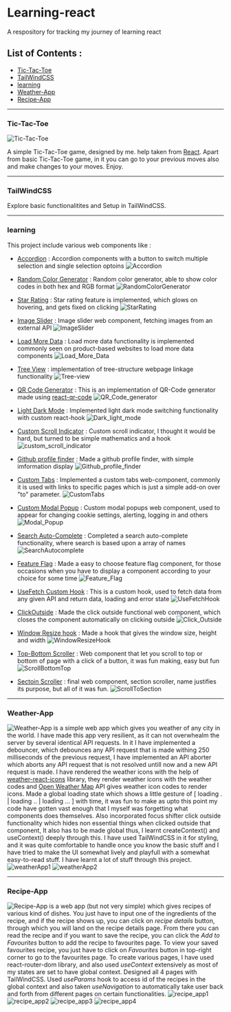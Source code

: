 # Learning-react
A respository for tracking my journey of learning react

## List of Contents :
- [Tic-Tac-Toe](#tic-tac-toe)
- [TailWindCSS](#tailwindcss)
- [learning](#learning)
- [Weather-App](#weather-app)
- [Recipe-App](#recipe-app)
---

### Tic-Tac-Toe
![Tic-Tac-Toe](https://github.com/user-attachments/assets/e9ff9c54-73e5-4770-ba68-6c2bd8c29893)

A simple Tic-Tac-Toe game, designed by me. help taken from [React](https://react.dev). Apart from basic Tic-Tac-Toe game, in it you can go to your previous moves also and make changes to your moves. Enjoy.

---
### TailWindCSS
Explore basic functionalitites and Setup in TailWindCSS. 

---
### learning
This project include various web components like :
- [Accordion](https://github.com/Sandstorm831/Learning-react/tree/main/learning/src/components/accordian) : Accordion components with a button to switch multiple selection and single selection optoins
  ![Accordion](https://github.com/user-attachments/assets/be2cd95b-30cb-4d01-8928-70588f4cbc70)

- [Random Color Generator](https://github.com/Sandstorm831/Learning-react/tree/main/learning/src/components/random_color) : Random color generator, able to show color codes in both hex and RGB format
  ![RandomColorGenerator](https://github.com/user-attachments/assets/a6bc31dd-40f4-4a59-888f-02d5abd09235)

- [Star Rating](https://github.com/Sandstorm831/Learning-react/tree/main/learning/src/components/star_rating) : Star rating feature is implemented, which glows on hovering, and gets fixed on clicking
  ![StarRating](https://github.com/user-attachments/assets/d186dd6f-c151-4379-be38-d8ee60800a26)

- [Image Slider](https://github.com/Sandstorm831/Learning-react/tree/main/learning/src/components/image_slider) : Image slider web component, fetching images from an external API
  ![ImageSlider](https://github.com/user-attachments/assets/980b9787-57b6-401f-85fd-0e9803424480)

- [Load More Data](https://github.com/Sandstorm831/Learning-react/tree/main/learning/src/components/load-more-data) : Load more data functionality is implemented commonly seen on product-based websites to load more data components
  ![Load_More_Data](https://github.com/user-attachments/assets/cf98560e-14e8-45de-a4c7-b2da87baf8cd)

- [Tree View](https://github.com/Sandstorm831/Learning-react/tree/main/learning/src/components/tree-view) : implementation of tree-structure webpage linkage functionality
  ![Tree-view](https://github.com/user-attachments/assets/e9a003c7-e120-45dd-9dca-fbb1d61b2e07)

- [QR Code Generator](https://github.com/Sandstorm831/Learning-react/tree/main/learning/src/components/qrcode) : This is an implementation of QR-Code generator made using [react-qr-code](https://www.npmjs.com/package/react-qr-code)
  ![QR_Code_generator](https://github.com/user-attachments/assets/ef2ffb3b-f47e-44a9-9348-1556bcbe704f)

- [Light Dark Mode](https://github.com/Sandstorm831/Learning-react/tree/main/learning/src/components/light_dark_mode) : Implemented light dark mode switching functionality with custom react-hook
  ![Dark_light_mode](https://github.com/user-attachments/assets/a2e3c746-0106-480e-a7ca-cfbcecad56f4)

- [Custom Scroll Indicator](https://github.com/Sandstorm831/Learning-react/tree/main/learning/src/components/custom_scroll_indicator) : Custom scroll indicator, I thought it would be hard, but turned to be simple mathematics and a hook
  ![custom_scroll_indicator](https://github.com/user-attachments/assets/ad67257f-5190-46f2-9e3a-db98d3dcc9ef)

- [Github profile finder](https://github.com/Sandstorm831/Learning-react/tree/main/learning/src/components/github_profile_finder) : Made a github profile finder, with simple imformation display
  ![Github_profile_finder](https://github.com/user-attachments/assets/7e4df662-fc75-4ea6-a8c7-2b4cf1302665)

- [Custom Tabs](https://github.com/Sandstorm831/Learning-react/tree/main/learning/src/components/custom-tabs) : Implemented a custom tabs web-component, commonly it is used with links to specific pages which is just a simple add-on over "to" parameter.
  ![CustomTabs](https://github.com/user-attachments/assets/8784a819-76d8-491a-b23e-94d48543591d)

- [Custom Modal Popup](https://github.com/Sandstorm831/Learning-react/tree/main/learning/src/components/custom_modal_popup) : Custom modal popups web component, used to appear for changing cookie settings, alerting, logging in and others
  ![Modal_Popup](https://github.com/user-attachments/assets/cb130bf4-b49f-42c4-a6a9-323d9e387733)

- [Search Auto-Complete](https://github.com/Sandstorm831/Learning-react/tree/main/learning/src/components/search-autocomplete) : Completed a search auto-complete functionality, where search is based upon a array of names
  ![SearchAutocomplete](https://github.com/user-attachments/assets/05f6e1be-aaaa-4340-b518-6a8f86a49b86)

- [Feature Flag](https://github.com/Sandstorm831/Learning-react/tree/main/learning/src/components/feature-flag) : Made a easy to choose feature flag component, for those occasions when you have to display a component according to your choice for some time
  ![Feature_Flag](https://github.com/user-attachments/assets/f2a54532-890d-4c7c-8192-db3b7d4b9443)

- [UseFetch Custom Hook](https://github.com/Sandstorm831/Learning-react/tree/main/learning/src/components/useFetch) : This is a custom hook, used to fetch data from any given API and return data, loading and error state
  ![UseFetchHook](https://github.com/user-attachments/assets/f710dcf0-d51c-4080-9a87-22770391b888)

- [ClickOutside](https://github.com/Sandstorm831/Learning-react/tree/main/learning/src/components/clickOutside) : Made the click outside functional web component, which closes the component automatically on clicking outside
  ![Click_Outside](https://github.com/user-attachments/assets/cab824ce-ea21-43bf-affc-b7b94c17fedc)

- [Window Resize hook](https://github.com/Sandstorm831/Learning-react/tree/main/learning/src/components/useWindowResize) : Made a hook that gives the window size, height and width
  ![WindowResizeHook](https://github.com/user-attachments/assets/787b82d2-8e9f-409b-aca7-3763489790f4)

- [Top-Bottom Scroller](https://github.com/Sandstorm831/Learning-react/tree/main/learning/src/components/ScrollTopBottom) : Web component that let you scroll to top or bottom of page with a click of a button, it was fun making, easy but fun
  ![ScrollBottomTop](https://github.com/user-attachments/assets/f2dd5c7f-5dcc-4aaf-9d7d-0e4ba7213f13)

- [Sectoin Scroller](https://github.com/Sandstorm831/Learning-react/tree/main/learning/src/components/ScrollSection) : final web component, section scroller, name justifies its purpose, but all of it was fun.
  ![ScrollToSection](https://github.com/user-attachments/assets/06f16578-d91a-48b5-bc0f-e79c793cd578)

---
### Weather-App
![Weather-App](https://github.com/Sandstorm831/Learning-react/tree/main/weather-app) is a simple web app which gives you weather of any city in the world. I have made this app very resilient, as it can not overwhealm the server by several identical API requests. In it I have implemented a debouncer, which debounces any API request that is made withing 250 milliseconds of the previous request, I have implemented an API aborter which aborts any API request that is not resolved untill now and a new API request is made. I have rendered the weather icons with the help of [weather-react-icons](https://github.com/taichi-t/weather-react-icons) library, they render weather icons with the weather codes and [Open Weather Map](https://www.openweathermap.org) API gives weather icon codes to render icons. Made a global loading state which shows a little gesture of [ loading . | loading .. | loading ... ] with time, it was fun to make as upto this point my code have gotten vast enough that I myself was forgetting what components does themselves. Also incorporated focus shifter click outside functionality which hides non essential things when clicked outside that component, It also has to be made global thus, I learnt createContext() and useContext() deeply through this. I have used TailWindCSS in it for styling, and it was quite comfortable to handle once you know the basic stuff and I have tried to make the UI somewhat lively and playfull with a somewhat easy-to-read stuff. I have learnt a lot of stuff through this project.
![weatherApp1](https://github.com/user-attachments/assets/a32c3176-d700-4e18-b6e1-dcdca643af0f)
![weatherApp2](https://github.com/user-attachments/assets/6e83b6bb-c7c9-4d03-a104-0e4c83ee6b61)

---
### Recipe-App
![Recipe-App](https://github.com/Sandstorm831/Learning-react/tree/main/recipie-app) is a web app (but not very simple) which gives recipes of various kind of dishes. You just have to input one of the ingredients of the recipe, and if the recipe shows up, you can click on *recipe details* button, through which you will land on the recipe details page. From there you can read the recipe and if you want to save the recipe, you can click the *Add to Favourites* button to add the recipe to favourites page. To view your saved favourites recipe, you just have to click on *Favourites* button in top-right corner to go to the favourites page. To create various pages, I have used react-router-dom library, and also used *useContext* extensively as most of my states are set to have global context. Designed all 4 pages with TailWindCSS. Used *useParams* hook to access id of the recipes in the global context and also taken *useNavigation* to automatically take user back and forth from different pages on certain functionalities.
![recipe_app1](https://github.com/user-attachments/assets/06492a74-71fe-4ed5-ba0d-3799638ba42c)
![recipe_app2](https://github.com/user-attachments/assets/ddb28210-1271-44e0-9e00-d9aa8356ed61)
![recipe_app3](https://github.com/user-attachments/assets/612db12f-cfb9-45f1-9750-9891181b9047)
![recipe_app4](https://github.com/user-attachments/assets/0ecbecf0-fc98-4a5d-a09a-0306867d1c51)
